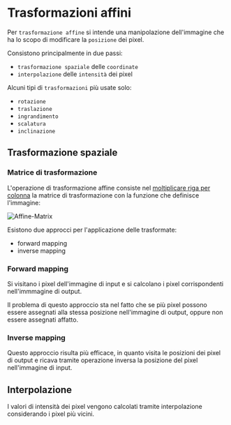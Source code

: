 # Trasformazioni affini

Per `trasformazione affine` si intende una manipolazione dell'immagine che ha lo
scopo di modificare la `posizione` dei pixel.

Consistono principalmente in due passi:

- `trasformazione spaziale` delle `coordinate`
- `interpolazione` delle `intensità` dei pixel

Alcuni tipi di `trasformazioni` più usate solo:

- `rotazione`
- `traslazione`
- `ingrandimento`
- `scalatura`
- `inclinazione`

## Trasformazione spaziale

### Matrice di trasformazione

L'operazione di trasformazione affine consiste nel [moltiplicare riga per colonna](http://www.youmath.it/lezioni/algebra-lineare/matrici-e-vettori/1567-prodotto-riga-per-colonna.html)
la matrice di trasformazione con la funzione che definisce l'immagine:

![Affine-Matrix](https://upload.wikimedia.org/wikipedia/commons/2/2c/2D_affine_transformation_matrix.svg)

Esistono due approcci per l'applicazione delle trasformate:

- forward mapping
- inverse mapping

### Forward mapping

Si visitano i pixel dell'immagine di input e si calcolano i pixel corrispondenti
nell'immmagine di output.

Il problema di questo approccio sta nel fatto che se più pixel possono essere
assegnati alla stessa posizione nell'immagine di output, oppure non essere
assegnati affatto.

### Inverse mapping

Questo approccio risulta più efficace, in quanto visita le posizioni dei pixel
di output e ricava tramite operazione inversa la posizione del pixel
nell'immagine di input.

## Interpolazione 

I valori di intensità dei pixel vengono calcolati tramite interpolazione considerando i pixel più vicini.
